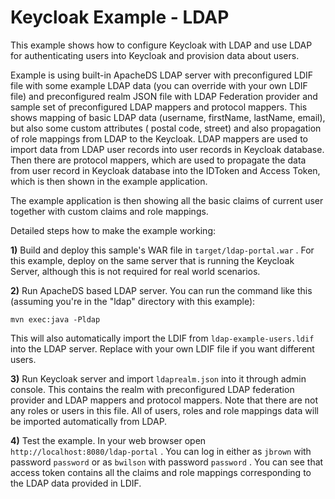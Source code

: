 Keycloak Example - LDAP
=======================

This example shows how to configure Keycloak with LDAP and use LDAP for authenticating users into Keycloak and provision data about users.

Example is using built-in ApacheDS LDAP server with preconfigured LDIF file with some example LDAP data (you can override with your own LDIF file) 
and preconfigured realm JSON file with LDAP Federation provider and sample set of preconfigured LDAP mappers and protocol mappers.
This shows mapping of basic LDAP data (username, firstName, lastName, email), but also some custom attributes ( postal code, street) and also
propagation of role mappings from LDAP to the Keycloak. LDAP mappers are used to import data from LDAP user records into user records in Keycloak database.
Then there are protocol mappers, which are used to propagate the data from user record in Keycloak database into the IDToken and Access Token, which is then shown in the example application.

The example application is then showing all the basic claims of current user together with custom claims and role mappings.

Detailed steps how to make the example working:

**1)** Build and deploy this sample's WAR file in `target/ldap-portal.war` . For this example, deploy on the same server that is running the Keycloak Server, 
although this is not required for real world scenarios.


**2)**  Run ApacheDS based LDAP server. You can run the command like this (assuming you're in the "ldap" directory with this example): 

```
mvn exec:java -Pldap
```

This will also automatically import the LDIF from `ldap-example-users.ldif` into the LDAP server. Replace with your own LDIF file if you want different users.
 
 
**3)** Run Keycloak server and import `ldaprealm.json` into it through admin console. This contains the realm with preconfigured LDAP federation provider and LDAP mappers 
and protocol mappers. Note that there are not any roles or users in this file. All of users, roles and role mappings data will be imported automatically from LDAP. 
 
 
**4)** Test the example. In your web browser open `http://localhost:8080/ldap-portal` . You can log in either as `jbrown` with password `password` or as
`bwilson` with password `password` . You can see that access token contains all the claims and role mappings corresponding to the LDAP data provided in LDIF.

